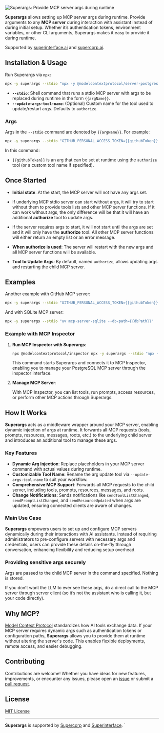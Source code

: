![Superargs: Provide MCP server args during runtime](https://github.com/user-attachments/assets/9178633e-974b-4a0a-b6a1-3a2684a40458)

**Superargs** allows setting up MCP server args during runtime.
Provide arguments to any **MCP server** during interaction with assistant instead of during initial setup.
Whether it’s authentication tokens, environment variables, or other CLI arguments, Superargs makes it easy to provide it during runtime.

Supported by [superinterface.ai](https://superinterface.ai) and [supercorp.ai](https://supercorp.ai).

## Installation & Usage

Run Superargs via `npx`:

```bash
npx -y superargs --stdio "npx -y @modelcontextprotocol/server-postgres {{databaseUrl}}"
```

- **`--stdio`**: Shell command that runs a stdio MCP server with args to be replaced during runtime in the form `{{argName}}`.
- **`--update-args-tool-name`**: (Optional) Custom name for the tool used to update/restart args. Defaults to `authorize`.

### Args

Args in the `--stdio` command are denoted by `{{argName}}`. For example:

```bash
npx -y superargs --stdio "GITHUB_PERSONAL_ACCESS_TOKEN={{githubToken}} npx -y @modelcontextprotocol/server-github"
```

In this command:
- `{{githubToken}}` is an arg that can be set at runtime using the `authorize` tool (or a custom tool name if specified).

## Once Started

- **Initial state**: At the start, the MCP server will not have any args set.

- If underlying MCP stdio server can start without args, it will try to start without them to provide tools lists and other MCP server functions.
If it can work without args, the only difference will be that it will have an additional **authorize** tool to update args.

- If the server requires args to start, it will not start until the args are set and it will only have the **authorize** tool.
All other MCP server functions will either return an empty list or an error message.

- **When authorize is used**: The server will restart with the new args and all MCP server functions will be available.

- **Tool to Update Args**: By default, named `authorize`, allows updating args and restarting the child MCP server.

## Examples

Another example with GitHub MCP server:

```bash
npx -y superargs --stdio "GITHUB_PERSONAL_ACCESS_TOKEN={{githubToken}} npx -y @modelcontextprotocol/server-github"
```

And with SQLite MCP server:

```bash
npx -y superargs --stdio "uv mcp-server-sqlite --db-path={{dbPath}}"
```

### Example with MCP Inspector

1. **Run MCP Inspector with Superargs**:

    ```bash
    npx @modelcontextprotocol/inspector npx -y superargs --stdio "npx -y @modelcontextprotocol/server-postgres {{databaseUrl}}"
    ```

    This command starts Superargs and connects it to MCP Inspector, enabling you to manage your PostgreSQL MCP server through the inspector interface.

2. **Manage MCP Server**:

    With MCP Inspector, you can list tools, run prompts, access resources, or perform other MCP actions through Superargs.

## How It Works

**Superargs** acts as a middleware wrapper around your MCP server, enabling dynamic injection of args at runtime. It forwards all MCP requests (tools, prompts, resources, messages, roots, etc.) to the underlying child server and introduces an additional tool to manage these args.

### Key Features

- **Dynamic Arg Injection**: Replace placeholders in your MCP server command with actual values during runtime.
- **Customizable Tool Name**: Rename the arg update tool via `--update-args-tool-name` to suit your workflow.
- **Comprehensive MCP Support**: Forwards all MCP requests to the child server, including tools, prompts, resources, messages, and roots.
- **Change Notifications**: Sends notifications like `sendToolListChanged`, `sendPromptListChanged`, and `sendResourceUpdated` when args are updated, ensuring connected clients are aware of changes.

### Main Use Case

**Superargs** empowers users to set up and configure MCP servers dynamically during their interactions with AI assistants.
Instead of requiring administrators to pre-configure servers with necessary args and credentials, users can provide these details on-the-fly through conversation, enhancing flexibility and reducing setup overhead.

### Providing sensitive args securely

Args are passed to the child MCP server in the command specified. Nothing is stored.

If you don’t want the LLM to ever see these args, do a direct call to the MCP server through server client (so it’s not the assistant who is calling it, but your code directly).

## Why MCP?

[Model Context Protocol](https://spec.modelcontextprotocol.io/) standardizes how AI tools exchange data. If your MCP server requires dynamic args such as authentication tokens or configuration paths, **Superargs** allows you to provide them at runtime without altering the server's code. This enables flexible deployments, remote access, and easier debugging.

## Contributing

Contributions are welcome! Whether you have ideas for new features, improvements, or encounter any issues, please open an [issue](https://github.com/supercorp-ai/superargs/issues) or submit a [pull request](https://github.com/supercorp-ai/superarg/pulls).

## License

[MIT License](./LICENSE)

---

**Superargs** is supported by [Supercorp](https://supercorp.ai) and [Superinterface](https://superinterface.ai).
`
